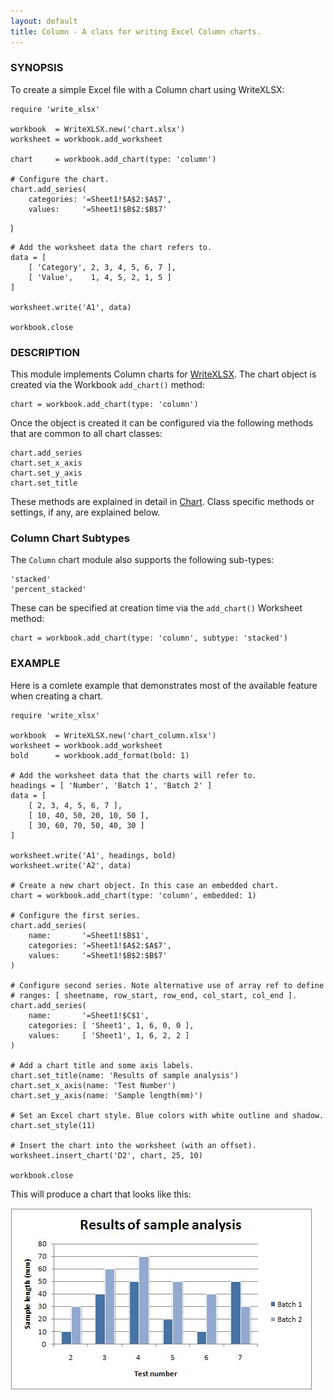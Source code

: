 ```yaml
---
layout: default
title: Column - A class for writing Excel Column charts.
---
```

### <a name="column" class="anchor" href="#column"><span class="octicon octicon-link" /></a>SYNOPSIS

To create a simple Excel file with a Column chart using WriteXLSX:

    require 'write_xlsx'

    workbook  = WriteXLSX.new('chart.xlsx')
    worksheet = workbook.add_worksheet

    chart     = workbook.add_chart(type: 'column')

    # Configure the chart.
    chart.add_series(
        categories: '=Sheet1!$A$2:$A$7',
        values:     '=Sheet1!$B$2:$B$7'
   )

    # Add the worksheet data the chart refers to.
    data = [
        [ 'Category', 2, 3, 4, 5, 6, 7 ],
        [ 'Value',    1, 4, 5, 2, 1, 5 ]
    ]

    worksheet.write('A1', data)

    workbook.close

### <a name="description" class="anchor" href="#description"><span class="octicon octicon-link" /></a>DESCRIPTION

This module implements Column charts for [WriteXLSX][].
The chart object is created via the Workbook `add_chart()` method:

    chart = workbook.add_chart(type: 'column')

Once the object is created it can be configured via the following methods
that are common to all chart classes:

    chart.add_series
    chart.set_x_axis
    chart.set_y_axis
    chart.set_title

These methods are explained in detail in [Chart][].
Class specific methods or settings, if any, are explained below.

### <a name="column_chart_subtypes" class="anchor" href="#column_chart_subtypes"><span class="octicon octicon-link" /></a>Column Chart Subtypes

The `Column` chart module also supports the following sub-types:

    'stacked'
    'percent_stacked'

These can be specified at creation time via the `add_chart()` Worksheet method:

    chart = workbook.add_chart(type: 'column', subtype: 'stacked')

### <a name="example" class="anchor" href="#example"><span class="octicon octicon-link" /></a>EXAMPLE

Here is a comlete example that demonstrates most of the available feature
when creating a chart.

    require 'write_xlsx'

    workbook  = WriteXLSX.new('chart_column.xlsx')
    worksheet = workbook.add_worksheet
    bold      = workbook.add_format(bold: 1)

    # Add the worksheet data that the charts will refer to.
    headings = [ 'Number', 'Batch 1', 'Batch 2' ]
    data = [
        [ 2, 3, 4, 5, 6, 7 ],
        [ 10, 40, 50, 20, 10, 50 ],
        [ 30, 60, 70, 50, 40, 30 ]
    ]

    worksheet.write('A1', headings, bold)
    worksheet.write('A2', data)

    # Create a new chart object. In this case an embedded chart.
    chart = workbook.add_chart(type: 'column', embedded: 1)

    # Configure the first series.
    chart.add_series(
        name:       '=Sheet1!$B$1',
        categories: '=Sheet1!$A$2:$A$7',
        values:     '=Sheet1!$B$2:$B$7'
    )

    # Configure second series. Note alternative use of array ref to define
    # ranges: [ sheetname, row_start, row_end, col_start, col_end ].
    chart.add_series(
        name:       '=Sheet1!$C$1',
        categories: [ 'Sheet1', 1, 6, 0, 0 ],
        values:     [ 'Sheet1', 1, 6, 2, 2 ]
    )

    # Add a chart title and some axis labels.
    chart.set_title(name: 'Results of sample analysis')
    chart.set_x_axis(name: 'Test Number')
    chart.set_y_axis(name: 'Sample length(mm)')

    # Set an Excel chart style. Blue colors with white outline and shadow.
    chart.set_style(11)

    # Insert the chart into the worksheet (with an offset).
    worksheet.insert_chart('D2', chart, 25, 10)

    workbook.close

This will produce a chart that looks like this:

![Column Chart Example](images/column/column1.jpg)


[WriteXLSX]: index.html
[Chart]: chart.html#chart

